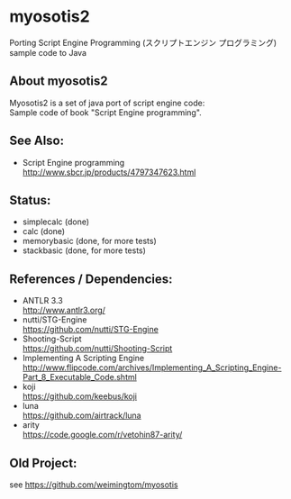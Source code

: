 ﻿# myosotis2
Porting Script Engine Programming (スクリプトエンジン プログラミング) sample code to Java  

## About myosotis2  
Myosotis2 is a set of java port of script engine code:  
Sample code of book "Script Engine programming".  

## See Also:  
* Script Engine programming  
http://www.sbcr.jp/products/4797347623.html  
	
## Status:  
* simplecalc (done)  
* calc (done)  
* memorybasic (done, for more tests)  
* stackbasic (done, for more tests)  

## References / Dependencies:  
* ANTLR 3.3  
http://www.antlr3.org/   
* nutti/STG-Engine  
https://github.com/nutti/STG-Engine  
* Shooting-Script  
https://github.com/nutti/Shooting-Script  
* Implementing A Scripting Engine  
http://www.flipcode.com/archives/Implementing_A_Scripting_Engine-Part_8_Executable_Code.shtml  
* koji  
https://github.com/keebus/koji  
* luna  
https://github.com/airtrack/luna  
* arity  
https://code.google.com/r/vetohin87-arity/  

## Old Project:  
see https://github.com/weimingtom/myosotis  
